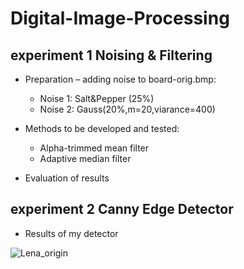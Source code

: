 # Digital-Image-Processing
## **experiment 1 Noising & Filtering**
+ Preparation – adding noise to board-orig.bmp:
   + Noise 1: Salt&Pepper (25%)
   + Noise 2: Gauss(20%,m=20,viarance=400)

+ Methods to be developed and tested:
   + Alpha-trimmed mean filter 
   + Adaptive median filter
+ Evaluation of results

## **experiment 2 Canny Edge Detector**
+ Results of my detector

![Lena_origin](Digital-Image-Processing/experiment2/Lena.jpg,"Lena(origin)")

